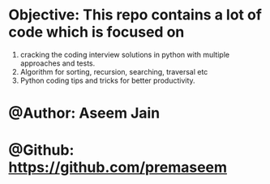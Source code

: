 # Objective: This repo contains a lot of code which is focused on 
1. cracking the coding interview solutions in python with multiple approaches and tests. 
2. Algorithm for sorting, recursion, searching, traversal etc
3. Python coding tips and tricks for better productivity. 

# @Author:  Aseem Jain
# @Github: https://github.com/premaseem



